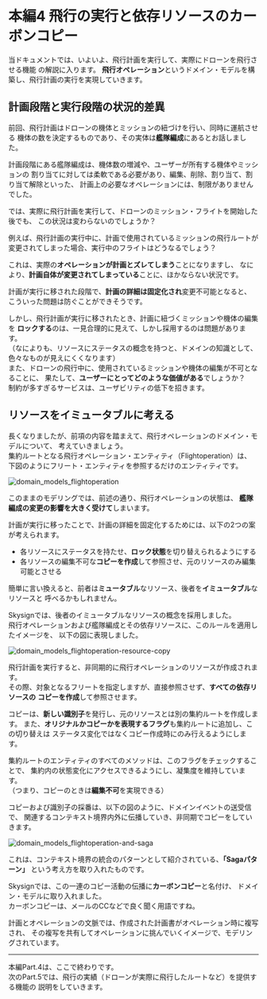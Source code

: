 # 本編4 飛行の実行と依存リソースのカーボンコピー

当ドキュメントでは、いよいよ、飛行計画を実行して、実際にドローンを飛行させる機能
の解説に入ります。
**飛行オペレーション**というドメイン・モデルを構築し、飛行計画の実行を実現していきます。

## 計画段階と実行段階の状況的差異
前回、飛行計画はドローンの機体とミッションの紐づけを行い、同時に運航させる
機体の数を決定するものであり、その実体は**艦隊編成**にあるとお話しました。

計画段階にある艦隊編成は、機体数の増減や、ユーザーが所有する機体やミッションの
割り当てに対しては柔軟である必要があり、編集、削除、割り当て、割り当て解除といった、
計画上の必要なオペレーションには、制限がありませんでした。

では、実際に飛行計画を実行して、ドローンのミッション・フライトを開始した後でも、
この状況は変わらないのでしょうか？

例えば、飛行計画の実行中に、計画で使用されているミッションの飛行ルートが
変更されてしまった場合、実行中のフライトはどうなるでしょう？

これは、実際の**オペレーションが計画とズレてしまう**ことになりますし、
なにより、**計画自体が変更されてしまっている**ことに、ほかならない状況です。

計画が実行に移された段階で、**計画の詳細は固定化され**変更不可能となると、
こういった問題は防ぐことができそうです。

しかし、飛行計画が実行に移されたとき、計画に紐づくミッションや機体の編集を
**ロックする**のは、一見合理的に見えて、しかし採用するのは問題があります。  
（なによりも、リソースにステータスの概念を持つと、ドメインの知識として、
色々なものが見えにくくなります）  
また、ドローンの飛行中に、使用されているミッションや機体の編集が不可となることに、
果たして、**ユーザーにとってどのような価値がある**でしょうか？  
制約が多すぎるサービスは、ユーザビリティの低下を招きます。

## リソースをイミュータブルに考える
長くなりましたが、前項の内容を踏まえて、飛行オペレーションのドメイン・モデルについて、
考えていきましょう。  
集約ルートとなる飛行オペレーション・エンティティ（Flightoperation）は、
下図のようにフリート・エンティティを参照するだけのエンティティです。

![domain_models_flightoperation](https://user-images.githubusercontent.com/27773127/113295219-e2580800-9332-11eb-9edf-6664e2e981b7.png)

このままのモデリングでは、前述の通り、飛行オペレーションの状態は、
**艦隊編成の変更の影響を大きく受けて**しまいます。

計画が実行に移ったことで、計画の詳細を固定化するためには、以下の2つの案が考えられます。
- 各リソースにステータスを持たせ、**ロック状態**を切り替えられるようにする
- 各リソースの編集不可な**コピーを作成**して参照させ、元のリソースのみ編集可能とさせる

簡単に言い換えると、前者は**ミュータブル**なリソース、後者を**イミュータブル**なリソースと
呼べるかもしれません。

Skysignでは、後者のイミュータブルなリソースの概念を採用しました。  
飛行オペレーションおよび艦隊編成とその依存リソースに、このルールを適用したイメージを、
以下の図に表現しました。

![domain_models_flightoperation-resource-copy](https://user-images.githubusercontent.com/27773127/113295264-f26fe780-9332-11eb-93c5-06b7c16632d1.png)

飛行計画を実行すると、非同期的に飛行オペレーションのリソースが作成されます。  
その際、対象となるフリートを指定しますが、直接参照させず、**すべての依存リソースの**
**コピーを作成**して参照させます。

コピーは、**新しい識別子**を発行し、元のリソースとは別の集約ルートを作成します。
また、**オリジナルかコピーかを表現するフラグ**も集約ルートに追加し、この切り替えは
ステータス変化ではなくコピー作成時にのみ行えるようにします。

集約ルートのエンティティのすべてのメソッドは、このフラグをチェックすることで、
集約内の状態変化にアクセスできるようにし、凝集度を維持しています。  
（つまり、コピーのときは**編集不可**を実現できる）

コピーおよび識別子の採番は、以下の図のように、ドメインイベントの送受信で、
関連するコンテキスト境界内外に伝播していき、非同期でコピーをしていきます。

![domain_models_flightoperation-and-saga](https://user-images.githubusercontent.com/27773127/113295302-0287c700-9333-11eb-8c7d-66f21058b27f.png)

これは、コンテキスト境界の統合のパターンとして紹介されている、**「Sagaパターン」**
という考え方を取り入れたものです。

Skysignでは、この一連のコピー活動の伝播に**カーボンコピー**と名付け、
ドメイン・モデルに取り入れました。  
カーボンコピーは、メールのCCなどで良く聞く用語ですね。

計画とオペレーションの文脈では、作成された計画書がオペレーション時に複写され、
その複写を共有してオペレーションに挑んでいくイメージで、モデリングされています。

--- 

本編Part.4は、ここで終わりです。  
次のPart.5では、飛行の実績（ドローンが実際に飛行したルートなど）を提供する機能の
説明をしていきます。